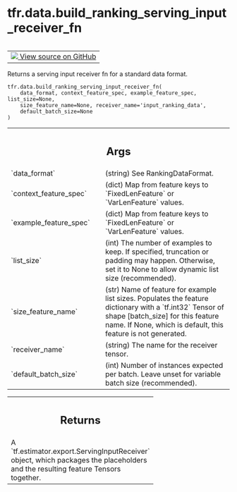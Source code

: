 <div itemscope itemtype="http://developers.google.com/ReferenceObject">
<meta itemprop="name" content="tfr.data.build_ranking_serving_input_receiver_fn" />
<meta itemprop="path" content="Stable" />
</div>

# tfr.data.build_ranking_serving_input_receiver_fn

<!-- Insert buttons and diff -->

<table class="tfo-notebook-buttons tfo-api" align="left">

<td>
  <a target="_blank" href="https://github.com/tensorflow/ranking/tree/master/tensorflow_ranking/python/data.py">
    <img src="https://www.tensorflow.org/images/GitHub-Mark-32px.png" />
    View source on GitHub
  </a>
</td>
</table>

Returns a serving input receiver fn for a standard data format.

<pre class="devsite-click-to-copy prettyprint lang-py tfo-signature-link">
<code>tfr.data.build_ranking_serving_input_receiver_fn(
    data_format, context_feature_spec, example_feature_spec, list_size=None,
    size_feature_name=None, receiver_name='input_ranking_data',
    default_batch_size=None
)
</code></pre>

<!-- Placeholder for "Used in" -->

<!-- Tabular view -->

 <table class="responsive fixed orange">
<colgroup><col width="214px"><col></colgroup>
<tr><th colspan="2"><h2 class="add-link">Args</h2></th></tr>

<tr>
<td>
`data_format`
</td>
<td>
(string) See RankingDataFormat.
</td>
</tr><tr>
<td>
`context_feature_spec`
</td>
<td>
(dict) Map from feature keys to `FixedLenFeature` or
`VarLenFeature` values.
</td>
</tr><tr>
<td>
`example_feature_spec`
</td>
<td>
(dict) Map from  feature keys to `FixedLenFeature` or
`VarLenFeature` values.
</td>
</tr><tr>
<td>
`list_size`
</td>
<td>
(int) The number of examples to keep. If specified, truncation or
padding may happen. Otherwise, set it to None to allow dynamic list size
(recommended).
</td>
</tr><tr>
<td>
`size_feature_name`
</td>
<td>
(str) Name of feature for example list sizes. Populates
the feature dictionary with a `tf.int32` Tensor of shape [batch_size] for
this feature name. If None, which is default, this feature is not
generated.
</td>
</tr><tr>
<td>
`receiver_name`
</td>
<td>
(string) The name for the receiver tensor.
</td>
</tr><tr>
<td>
`default_batch_size`
</td>
<td>
(int) Number of instances expected per batch. Leave
unset for variable batch size (recommended).
</td>
</tr>
</table>

<!-- Tabular view -->

 <table class="responsive fixed orange">
<colgroup><col width="214px"><col></colgroup>
<tr><th colspan="2"><h2 class="add-link">Returns</h2></th></tr>
<tr class="alt">
<td colspan="2">
A `tf.estimator.export.ServingInputReceiver` object, which packages the
placeholders and the resulting feature Tensors together.
</td>
</tr>

</table>
